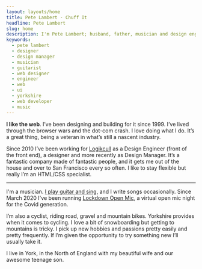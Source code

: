 ```yaml
---
layout: layouts/home
title: Pete Lambert - Chuff It
headline: Pete Lambert
slug: home
description: I'm Pete Lambert; husband, father, musician and design engineer from Yorkshire. This is where things land when they fall out of my head.
keywords:
  - pete lambert
  - designer
  - design manager
  - musician
  - guitarist
  - web designer
  - engineer
  - web
  - ui
  - yorkshire
  - web developer
  - music
---
```


**I like the web**. I’ve been designing and building for it since 1999. I’ve lived through the browser wars and the dot-com crash. I love doing what I do. It’s a great thing, being a veteran in what’s still a nascent industry.

Since 2010 I’ve been working for [Logikcull](https://logikcull.com) as a Design Engineer (front of the front end), a designer and more recently as Design Manager. It’s a fantastic company made of fantastic people, and it gets me out of the house and over to San Francisco every so often. I like to stay flexible but really I’m an HTML/CSS specialist.

---

I'm a musician. [I play guitar and sing](https://youtube.com/playlist?list=PLrV87Cz_hwZTtS1AhyjcKrVW5RwJ8O5xp), and I write songs occasionally. Since March 2020 I've been running [Lockdown Open Mic](https://lockdownopenmic.club), a virtual open mic night for the Covid generation.

I’m also a cyclist, riding road, gravel and mountain bikes. Yorkshire provides when it comes to cycling. I love a bit of snowboarding but getting to mountains is tricky. I pick up new hobbies and passions pretty easily and pretty frequently. If I’m given the opportunity to try something new I’ll usually take it.

I live in York, in the North of England with my beautiful wife and our awesome teenage son.
